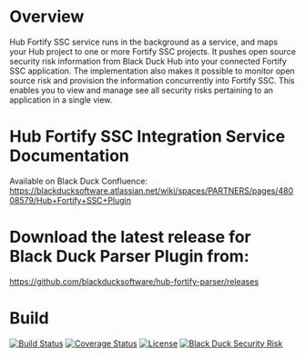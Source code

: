 # Overview

Hub Fortify SSC service runs in the background as a service, and maps your Hub project to one or more Fortify SSC projects. It pushes open source security risk information from Black Duck Hub into your connected Fortify SSC application. The implementation also makes it possible to monitor open source risk and provision the information concurrently into Fortify SSC. This enables you to view and manage see all security risks pertaining to an application in a single view.

# Hub Fortify SSC Integration Service Documentation

Available on Black Duck Confluence: https://blackducksoftware.atlassian.net/wiki/spaces/PARTNERS/pages/48008579/Hub+Fortify+SSC+Plugin

# Download the latest release for Black Duck Parser Plugin from: 
https://github.com/blackducksoftware/hub-fortify-parser/releases
 
# Build

[![Build Status](https://travis-ci.org/blackducksoftware/hub-fortify-ssc-integration-service.svg?branch=master)](https://travis-ci.org/blackducksoftware/hub-fortify-ssc-integration-service) [![Coverage Status](https://coveralls.io/repos/github/blackducksoftware/hub-fortify-ssc-integration-service/badge.svg?branch=master)](https://coveralls.io/github/blackducksoftware/hub-fortify-ssc-integration-service?branch=master) [![License](https://img.shields.io/badge/License-Apache%202.0-blue.svg)](https://opensource.org/licenses/Apache-2.0) [![Black Duck Security Risk](https://copilot.blackducksoftware.com/github/repos/blackducksoftware/hub-fortify-ssc-integration-service/branches/2.0.3/badge-risk.svg)](https://copilot.blackducksoftware.com/github/repos/blackducksoftware/hub-fortify-ssc-integration-service/branches/2.0.3)
